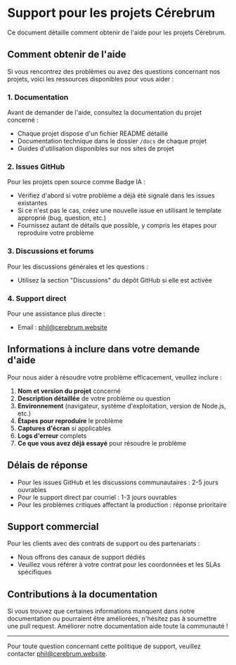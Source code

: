 # Support pour les projets Cérebrum

Ce document détaille comment obtenir de l'aide pour les projets Cérebrum.

## Comment obtenir de l'aide

Si vous rencontrez des problèmes ou avez des questions concernant nos projets, voici les ressources disponibles pour vous aider :

### 1. Documentation

Avant de demander de l'aide, consultez la documentation du projet concerné :

- Chaque projet dispose d'un fichier README détaillé
- Documentation technique dans le dossier `/docs` de chaque projet
- Guides d'utilisation disponibles sur nos sites de projet

### 2. Issues GitHub

Pour les projets open source comme Badge IA :

- Vérifiez d'abord si votre problème a déjà été signalé dans les issues existantes
- Si ce n'est pas le cas, créez une nouvelle issue en utilisant le template approprié (bug, question, etc.)
- Fournissez autant de détails que possible, y compris les étapes pour reproduire votre problème

### 3. Discussions et forums

Pour les discussions générales et les questions :

- Utilisez la section "Discussions" du dépôt GitHub si elle est activée

### 4. Support direct

Pour une assistance plus directe :

- Email : [phil@cerebrum.website](mailto:phil@cerebrum.website)

## Informations à inclure dans votre demande d'aide

Pour nous aider à résoudre votre problème efficacement, veuillez inclure :

1. **Nom et version du projet** concerné
2. **Description détaillée** de votre problème ou question
3. **Environnement** (navigateur, système d'exploitation, version de Node.js, etc.)
4. **Étapes pour reproduire** le problème
5. **Captures d'écran** si applicables
6. **Logs d'erreur** complets
7. **Ce que vous avez déjà essayé** pour résoudre le problème

## Délais de réponse

- Pour les issues GitHub et les discussions communautaires : 2-5 jours ouvrables
- Pour le support direct par courriel : 1-3 jours ouvrables
- Pour les problèmes critiques affectant la production : réponse prioritaire

## Support commercial

Pour les clients avec des contrats de support ou des partenariats :

- Nous offrons des canaux de support dédiés
- Veuillez vous référer à votre contrat pour les coordonnées et les SLAs spécifiques

## Contributions à la documentation

Si vous trouvez que certaines informations manquent dans notre documentation ou pourraient être améliorées, n'hésitez pas à soumettre une pull request. Améliorer notre documentation aide toute la communauté !

---

Pour toute question concernant cette politique de support, veuillez contacter [phil@cerebrum.website](mailto:phil@cerebrum.website).

